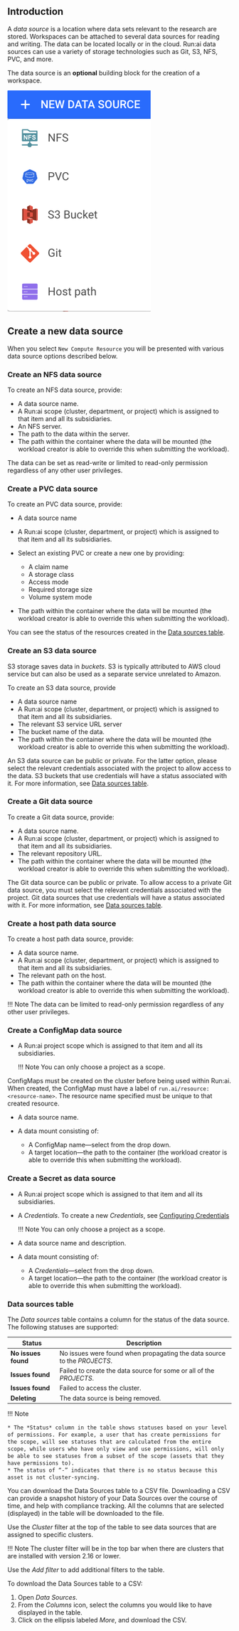 
## Introduction

 
A _data source_ is a location where data sets relevant to the research are stored. Workspaces can be attached to several data sources for reading and writing. The data can be located locally or in the cloud. Run:ai data sources can use a variety of storage technologies such as Git, S3, NFS, PVC, and more.  

The data source is an __optional__ building block for the creation of a workspace.

![](img/8-ds-types.png "Data source types")
 
## Create a new data source

When you select `New Compute Resource` you will be presented with various data source options described below.

### Create an NFS data source

To create an NFS data source, provide:

* A data source name.
* A Run:ai scope (cluster, department, or project) which is assigned to that item and all its subsidiaries.
* An NFS server.
* The path to the data within the server.
* The path within the container where the data will be mounted (the workload creator is able to override this when submitting the workload).

The data can be set as read-write or limited to read-only permission regardless of any other user privileges.

### Create a PVC data source

To create an PVC data source, provide:

* A data source name
* A Run:ai scope (cluster, department, or project) which is assigned to that item and all its subsidiaries.
* Select an existing PVC or create a new one by providing:

  * A claim name
  * A storage class
  * Access mode
  * Required storage size
  * Volume system mode

* The path within the container where the data will be mounted (the workload creator is able to override this when submitting the workload).

You can see the status of the resources created in the [Data sources table](#data-sources-table).

### Create an S3 data source

S3 storage saves data in *buckets*. S3 is typically attributed to AWS cloud service but can also be used as a separate service unrelated to Amazon.

To create an S3 data source, provide

* A data source name
* A Run:ai scope (cluster, department, or project) which is assigned to that item and all its subsidiaries.
* The relevant S3 service URL server
* The bucket name of the data.
* The path within the container where the data will be mounted (the workload creator is able to override this when submitting the workload).

An S3 data source can be public or private. For the latter option, please select the relevant credentials associated with the project to allow access to the data. S3 buckets that use credentials will have a status associated with it. For more information, see [Data sources table](#data-sources-table).

### Create a Git data source

To create a Git data source, provide:

* A data source name.
* A Run:ai scope (cluster, department, or project) which is assigned to that item and all its subsidiaries.
* The relevant repository URL.
* The path within the container where the data will be mounted (the workload creator is able to override this when submitting the workload).

The Git data source can be public or private. To allow access to a private Git data source, you must select the relevant credentials associated with the project. Git data sources that use credentials will have a status associated with it. For more information, see [Data sources table](#data-sources-table).

### Create a host path data source

To create a host path data source, provide:

* A data source name.
* A Run:ai scope (cluster, department, or project) which is assigned to that item and all its subsidiaries.
* The relevant path on the host.
* The path within the container where the data will be mounted (the workload creator is able to override this when submitting the workload).

!!! Note
    The data can be limited to read-only permission regardless of any other user privileges.

### Create a ConfigMap data source

* A Run:ai project scope which is assigned to that item and all its subsidiaries.

    !!! Note
        You can only choose a project as a scope.

ConfigMaps must be created on the cluster before being used within Run:ai. When created, the ConfigMap must have a label of `run.ai/resource: <resource-name>`. The resource name specified must be unique to that created resource. 

* A data source name.
* A data mount consisting of:

  * A ConfigMap name&mdash;select from the drop down.
  * A target location&mdash;the path to the container (the workload creator is able to override this when submitting the workload).

### Create a Secret as data source

* A Run:ai project scope which is assigned to that item and all its subsidiaries.
* A *Credentials*. To create a new *Credentials*, see [Configuring Credentials](credentials.md#configuring-credentials)

    !!! Note
        You can only choose a project as a scope.

* A data source name and description.
* A data mount consisting of:

  * A *Credentials*&mdash;select from the drop down.
  * A target location&mdash;the path to the container (the workload creator is able to override this when submitting the workload).

### Data sources table

The *Data sources* table contains a column for the status of the data source. The following statuses are supported:

| Status |  Description |
| -- | -- |
| **No issues found** | No issues were found when propagating the data source to the *PROJECTS*. |
| **Issues found** | Failed to create the data source for some or all of the *PROJECTS*. |
| **Issues found** | Failed to access the cluster. |
| **Deleting** | The data source is being removed. |

!!! Note

    * The *Status* column in the table shows statuses based on your level of permissions. For example, a user that has create permissions for the scope, will see statuses that are calculated from the entire scope, while users who have only view and use permissions, will only be able to see statuses from a subset of the scope (assets that they have permissions to).
    * The status of “-” indicates that there is no status because this asset is not cluster-syncing.

You can download the Data Sources table to a CSV file. Downloading a CSV can provide a snapshot history of your Data Sources over the course of time, and help with compliance tracking. All the columns that are selected (displayed) in the table will be downloaded to the file.

Use the *Cluster* filter at the top of the table to see data sources that are assigned to specific clusters.

!!! Note
    The cluster filter will be in the top bar when there are clusters that are installed with version 2.16 or lower.

Use the *Add filter* to add additional filters to the table.

To download the Data Sources table to a CSV:

1. Open *Data Sources*.
2. From the *Columns* icon, select the columns you would like to have displayed in the table.
3. Click on the ellipsis labeled *More*, and download the CSV.
